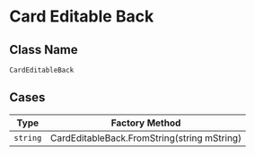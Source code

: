 
# Card Editable Back

## Class Name

`CardEditableBack`

## Cases

| Type | Factory Method |
|  --- | --- |
| `string` | CardEditableBack.FromString(string mString) |

